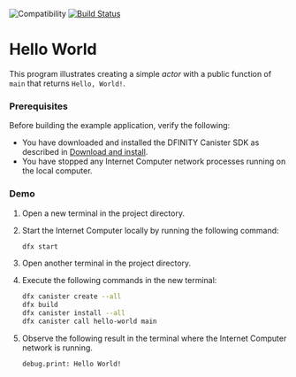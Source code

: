 ![Compatibility](https://img.shields.io/badge/compatibility-0.6.10-blue)
[![Build Status](https://travis-ci.org/dfinity-lab/examples.svg?branch=master)](https://travis-ci.org/dfinity-lab/examples?branch=master)

# Hello World

This program illustrates creating a simple *actor* with a public function of `main` that returns `Hello, World!`.

### Prerequisites

Before building the example application, verify the following:

* You have downloaded and installed the DFINITY Canister SDK as described in [Download and install](https://sdk.dfinity.org/docs/quickstart/quickstart.html#download-and-install).
* You have stopped any Internet Computer network processes running on the local computer.

### Demo

1. Open a new terminal in the project directory.

1. Start the Internet Computer locally by running the following command:

    ```bash
    dfx start
    ```

1. Open another terminal in the project directory.

1. Execute the following commands in the new terminal:

    ```bash
    dfx canister create --all
    dfx build
    dfx canister install --all
    dfx canister call hello-world main
    ```

1. Observe the following result in the terminal where the Internet Computer network is running.

    ```
    debug.print: Hello World!
    ```
